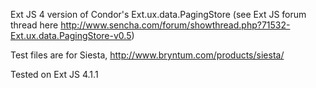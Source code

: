 Ext JS 4 version of Condor's Ext.ux.data.PagingStore (see Ext JS forum thread here http://www.sencha.com/forum/showthread.php?71532-Ext.ux.data.PagingStore-v0.5)

Test files are for Siesta, http://www.bryntum.com/products/siesta/

Tested on Ext JS 4.1.1
